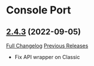 # Console Port

## [2.4.3](https://github.com/seblindfors/ConsolePort/tree/2.4.3) (2022-09-05)
[Full Changelog](https://github.com/seblindfors/ConsolePort/compare/2.4.2...2.4.3) [Previous Releases](https://github.com/seblindfors/ConsolePort/releases)

- Fix API wrapper on Classic  
